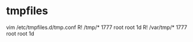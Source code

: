 tmpfiles
========



vim /etc/tmpfiles.d/tmp.conf
R! /tmp/* 1777 root root 1d
R! /var/tmp/* 1777 root root 1d
